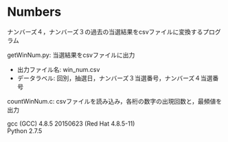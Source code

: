# Numbers
ナンバーズ４，ナンバーズ３の過去の当選結果をcsvファイルに変換するプログラム

getWinNum.py: 当選結果をcsvファイルに出力  
* 出力ファイル名: win_num.csv  
* データラベル: 回別，抽選日，ナンバーズ３当選番号，ナンバーズ４当選番号

countWinNum.c: csvファイルを読み込み，各桁の数字の出現回数と，最頻値を出力

gcc (GCC) 4.8.5 20150623 (Red Hat 4.8.5-11)  
Python 2.7.5
